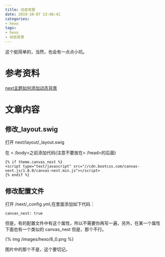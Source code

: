 ```yaml
---
title: 动态背景
date: 2019-10-07 13:46:41
categories:
- hexo
tags:
- hexo
- 动态背景
---
```

这个挺简单的，当然，也会有一点点小坑。
<!--more-->
# 参考资料

[next主题如何添加动态背景](https://blog.csdn.net/qq_33699981/article/details/60330891)

# 文章内容

## 修改_layout.swig

打开 next/layout/_layout.swig 

在 < /body>之前添加代码(注意不要放在< /head>的后面)

	{% if theme.canvas_nest %}
	<script type="text/javascript" src="//cdn.bootcss.com/canvas-nest.js/1.0.0/canvas-nest.min.js"></script>
	{% endif %}

## 修改配置文件
打开 /next/_config.yml,在里面添加如下代码：

	canvas_nest: true
	
但是，有的配置文件中有这个属性，所以不需要你再写一遍，另外，在某一个属性下面也有一个类似的 canvas_nest 但是，那个不行。

{% img /images/hexo/8_0.png %}

图片中的那个不是，这个要切记。